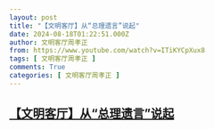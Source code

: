 ```yaml
---
layout: post
title: "【文明客厅】从“总理遗言”说起"
date: 2024-08-18T01:22:51.000Z
author: 文明客厅周孝正
from: https://www.youtube.com/watch?v=ITiKYCpXux8
tags: [ 文明客厅周孝正 ]
comments: True
categories: [ 文明客厅周孝正 ]
---
```

<!--1723944171000-->
[【文明客厅】从“总理遗言”说起](https://www.youtube.com/watch?v=ITiKYCpXux8)
------

<div>

</div>
